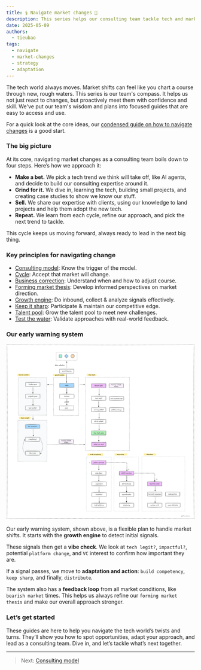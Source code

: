 ```yaml
---
title: § Navigate market changes 🌊
description: This series helps our consulting team tackle tech and market shifts with confidence. It offers a clear roadmap to spot trends, adapt plans, and lead in new tech consulting.
date: 2025-05-09
authors:
  - tieubao
tags:
  - navigate
  - market-changes
  - strategy
  - adaptation
---
```


The tech world always moves. Market shifts can feel like you chart a course through new, rough waters. This series is our team's compass. It helps us not just react to changes, but proactively meet them with confidence and skill. We've put our team's wisdom and plans into focused guides that are easy to access and use.

For a quick look at the core ideas, our [condensed guide on how to navigate changes](navigate-changes.md) is a good start.

### The big picture

At its core, navigating market changes as a consulting team boils down to four steps. Here’s how we approach it:

- **Make a bet.** We pick a tech trend we think will take off, like AI agents, and decide to build our consulting expertise around it.  
- **Grind for it.** We dive in, learning the tech, building small projects, and creating case studies to show we know our stuff.  
- **Sell.** We share our expertise with clients, using our knowledge to land projects and help them adopt the new tech.  
- **Repeat.** We learn from each cycle, refine our approach, and pick the next trend to tackle.  

This cycle keeps us moving forward, always ready to lead in the next big thing.

### Key principles for navigating change

- [Consulting model](consulting-model.md): Know the trigger of the model.
- [Cycle](cycle.md): Accept that market will change.
- [Business correction](business-correction.md): Understand when and how to adjust course.
- [Forming market thesis](forming-market-thesis.md): Develop informed perspectives on market direction.
- [Growth engine](growth-engine.md): Do inbound, collect & analyze signals effectively.
- [Keep it sharp](keep-sharp.md): Participate & maintain our competitive edge.
- [Talent pool](talent-pool.md): Grow the talent pool to meet new challenges.
- [Test the water](test-the-water.md): Validate approaches with real-world feedback.

### Our early warning system

![](assets/processes.webp)

Our early warning system, shown above, is a flexible plan to handle market shifts. It starts with the **growth engine** to detect initial signals.

These signals then get a **vibe check**. We look at `tech legit?`, `impactful?`, potential `platform change`, and `VC` interest to confirm how important they are.

If a signal passes, we move to **adaptation and action**: `build competency`, `keep sharp`, and finally, `distribute`.

The system also has a **feedback loop** from all market conditions, like `bearish market` times. This helps us always refine our `forming market thesis` and make our overall approach stronger.

### Let’s get started

These guides are here to help you navigate the tech world’s twists and turns. They’ll show you how to spot opportunities, adapt your approach, and lead as a consulting team. Dive in, and let’s tackle what’s next together.

---

> Next: [Consulting model](consulting-model.md)

